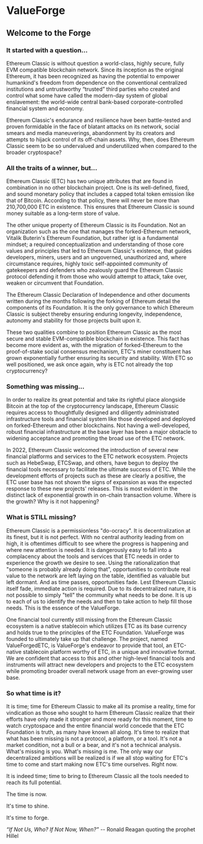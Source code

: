 # ValueForge

## Welcome to the Forge

### It started with a question...

Ethereum Classic is without question a world-class, highly secure, fully EVM compatible blockchain network. Since its inception as the original Ethereum, it has been recognized as having the potential to empower humankind's freedom from dependence on the conventional centralized institutions and untrustworthy “trusted” third parties who created and control what some have called the modern-day system of global enslavement: the world-wide central bank-based corporate-controlled financial system and economy.

Ethereum Classic's endurance and resilience have been battle-tested and proven formidable in the face of blatant attacks on its network, social smears and media maneuverings, abandonment by its creators and attempts to hijack control of its off-chain assets. Why, then, does Ethereum Classic seem to be so undervalued and underutilized when compared to the broader cryptospace?

### All the traits of a winner, but...

Ethereum Classic (ETC) has two unique attributes that are found in combination in no other blockchain project. One is its well-defined, fixed, and sound monetary policy that includes a capped total token emission like that of Bitcoin. According to that policy, there will never be more than 210,700,000 ETC in existence. This ensures that Ethereum Classic is sound money suitable as a long-term store of value.

The other unique property of Ethereum Classic is its Foundation. Not an organization such as the one that manages the forked-Ethereum network, Vitalik Buterin's Ethereum Foundation, but rather igt is a fundamental mindset; a required conceptualization and understanding of those core values and principles that led to Ethereum Classic's existence, that guides developers, miners, users and an ungoverned, unauthorized and, where circumstance requires, highly toxic self-appointed community of gatekeepers and defenders who zealously guard the Ethereum Classic protocol defending it from those who would attempt to attack, take over, weaken or circumvent that Foundation.

The Ethereum Classic Declaration of Independence and other documents written during the months following the forking of Ethereum detail the components of its Foundation. It is the only governance to which Ethereum Classic is subject thereby ensuring enduring longevity, independence, autonomy and stability for those projects built upon it.

These two qualities combine to position Ethereum Classic as the most secure and stable EVM-compatible blockchain in existence. This fact has become more evident as, with the migration of forked-Ethereum to the proof-of-stake social consensus mechanism, ETC's miner constituent has grown exponentially further ensuring its security and stability. With ETC so well positioned, we ask once again, why is ETC not already the top cryptocurrency?

### Something was missing...

In order to realize its great potential and take its rightful place alongside Bitcoin at the top of the cryptocurrency landscape, Ethereum Classic requires access to thoughtfully designed and diligently administrated infrastructure tools and financial system like those developed and deployed on forked-Ethereum and other blockchains. Not having a well-developed, robust financial infrastructure at the base layer has been a major obstacle to widening acceptance and promoting the broad use of the ETC network.

In 2022, Ethereum Classic welcomed the introduction of several new financial platforms and services to the ETC network ecosystem. Projects such as HebeSwap, ETCSwap, and others, have begun to deploy the financial tools necessary to facilitate the ultimate success of ETC. While the development efforts of projects such as these are clearly a positive, the ETC user base has not shown the signs of expansion as was the expected response to these new projects' releases. This is most evident in the distinct lack of exponential growth in on-chain transaction volume. Where is the growth? Why is it not happening?

### What is STILL missing?

Ethereum Classic is a permissionless "do-ocracy". It is decentralization at its finest, but it is not perfect. With no central authority leading from on high, it is oftentimes difficult to see where the progress is happening and where new attention is needed. It is dangerously easy to fall into a complacency about the tools and services that ETC needs in order to experience the growth we desire to see. Using the rationalization that "someone is probably already doing that", opportunities to contribute real value to the network are left laying on the table, identified as valuable but left dormant. And as time passes, opportunities fade. Lest Ethereum Classic itself fade, immediate action is required. Due to its decentralized nature, it is not possible to simply "tell" the community what needs to be done. It is up to each of us to identify the needs and then to take action to help fill those needs. This is the essence of the ValueForge.

One financial tool currently still missing from the Ethereum Classic ecosystem is a native stablecoin which utilizes ETC as its base currency and holds true to the principles of the ETC Foundation. ValueForge was founded to ultimately take up that challenge. The project, named ValueForgedETC, is ValueForge's endeavor to provide that tool, an ETC-native stablecoin platform worthy of ETC, in a unique and innovative format. We are confident that access to this and other high-level financial tools and instruments will attract new developers and projects to the ETC ecosystem while promoting broader overall network usage from an ever-growing user base.

### So what time is it?

It is time; time for Ethereum Classic to make all its promise a reality, time for vindication as those who sought to harm Ethereum Classic realize that their efforts have only made it stronger and more ready for this moment, time to watch cryptospace and the entire financial world concede that the ETC Foundation is truth, as many have known all along. It's time to realize that what has been missing is not a protocol, a platform, or a tool. It's not a market condition, not a bull or a bear, and it's not a technical analysis. What's missing is you. What's missing is me. The only way our decentralized ambitions will be realized is if we all stop waiting for ETC's time to come and start making now ETC's time ourselves. Right now.

It is indeed time; time to bring to Ethereum Classic all the tools needed to reach its full potential.

The time is now.

It's time to shine.

It's time to forge.

_“If Not Us, Who? If Not Now, When?”_
-- Ronald Reagan quoting the prophet Hillel
